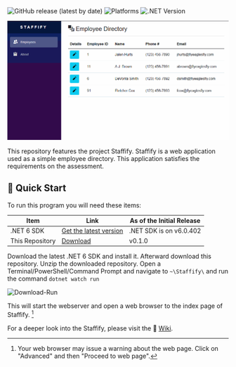 <div style="display: inline;">
    <img alt="GitHub release (latest by date)" src="https://img.shields.io/github/v/release/zachsanford/WRM-Software-Assessment">
    <img alt="Platforms" src="https://img.shields.io/badge/Platforms-Windows-blue">
    <img alt=".NET Version" src="https://img.shields.io/badge/.NET%20Version-.NET%206-blueviolet">
</div>
<br />

![Staffify-Main](assets/img/Staffify-Main.gif)

This repository features the project Staffify. Staffify is a web application used as a simple employee directory. This application satisfies the requirements on the assessment.

## :sparkler: Quick Start

To run this program you will need these items:

| Item | Link | As of the Initial Release|
| --- | --- | --- |
| .NET 6 SDK | [Get the latest version](https://dotnet.microsoft.com/en-us/download/dotnet/6.0) | .NET SDK is on v6.0.402 |
| This Repository | [Download](https://github.com/zachsanford/WRM-Software-Assessment/archive/refs/heads/main.zip) | v0.1.0 |

Download the latest .NET 6 SDK and install it. Afterward download this repository. Unzip the downloaded repository. Open a Terminal/PowerShell/Command Prompt and navigate to `~\Staffify\` and run the command `dotnet watch run`

![Download-Run](/assets/img/Download-Run.gif)

This will start the webserver and open a web browser to the index page of Staffify. [^1]

For a deeper look into the Staffify, please visit the :book: [Wiki](https://github.com/zachsanford/WRM-Software-Assessment/wiki).

[^1]: Your web browser may issue a warning about the web page. Click on "Advanced" and then "Proceed to web page".